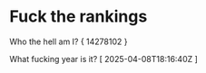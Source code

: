 # Fuck the rankings

Who the hell am I?
{ 14278102 }

What fucking year is it?
[ 2025-04-08T18:16:40Z ]
